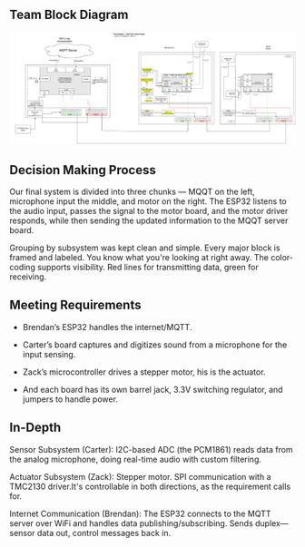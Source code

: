 ## Team Block Diagram
![Block Diagram Schematic](teamblock.jpg)
## Decision Making Process
Our final system is divided into three chunks — MQQT on the left, microphone input the middle, and motor on the right. The ESP32 listens to the audio input, passes the signal to the motor board, and the motor driver responds, while then sending the updated information to the MQQT server board.

Grouping by subsystem was kept clean and simple. Every major block is framed and labeled. You know what you're looking at right away. The color-coding supports visibility. Red lines for transmitting data, green for receiving. 

## Meeting Requirements

* Brendan’s ESP32 handles the internet/MQTT.

* Carter’s board captures and digitizes sound from a microphone for the input sensing.

* Zack’s microcontroller drives a stepper motor, his is the actuator.

* And each board has its own barrel jack, 3.3V switching regulator, and jumpers to handle power.

## In-Depth
Sensor Subsystem (Carter): I2C-based ADC (the PCM1861) reads data from the analog microphone, doing real-time audio with custom filtering.

Actuator Subsystem (Zack): Stepper motor. SPI communication with a TMC2130 driver.It's controllable in both directions, as the requirement calls for. 

Internet Communication (Brendan): The ESP32 connects to the MQTT server over WiFi and handles data publishing/subscribing. Sends duplex—sensor data out, control messages back in.